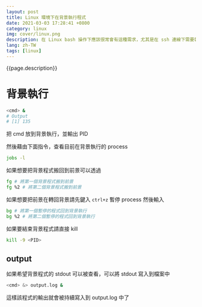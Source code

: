 ```yaml
---
layout: post
title: Linux 環境下在背景執行程式
date: 2021-03-03 17:28:41 +0800
category: linux
img: cover/linux.png
description: 在 Linux bash 操作下應該很常會有這種需求，尤其是在 ssh 連線下需要執行程式的同時去做其他事，如果為此多開 terminal 去連線也蠻蠢的，下面記錄一下 linux 背景執行的一些指令
lang: zh-TW
tags: [linux]
---
```


{{page.description}}


# 背景執行
```bash
<cmd> &
# Output
# [1] 135
```
把 cmd 放到背景執行，並輸出 PID

然後藉由下面指令，查看目前在背景執行的 process
```bash
jobs -l
```

如果想要把背景程式搬回到前景可以透過
```bash
fg # 將第一個背景程式搬到前景
fg %2 # 將第二個背景程式搬到前景
```
如果想要把前景在轉回背景請先鍵入 `ctrl+z` 暫停 process 然後輸入

```bash
bg # 將第一個暫停的程式回到背景執行
bg %2 # 將第二個暫停的程式回到背景執行
```

如果要結束背景程式請直接 kill

```bash
kill -9 <PID>
```

## output

如果希望背景程式的 stdout 可以被查看，可以將 stdout 寫入到檔案中
```bash
<cmd> &> output.log &
```

這樣該程式的輸出就會被持續寫入到 output.log 中了